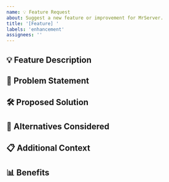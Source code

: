 ```yaml
---
name: 💡 Feature Request
about: Suggest a new feature or improvement for MrServer.
title: '[Feature] '
labels: 'enhancement'
assignees: ''
---
```


<!-- Please search existing issues to avoid creating duplicates -->

## 💡 Feature Description
<!-- A clear and concise description of what feature you would like to see -->


## 🤔 Problem Statement
<!-- Describe the problem this feature would solve (e.g., "I'm always frustrated when...") -->


## 🛠️ Proposed Solution
<!-- Describe how you envision this feature working -->


## 🔄 Alternatives Considered
<!-- Describe any alternative solutions or features you've considered -->


## 📋 Additional Context
<!-- Add any other context, screenshots, or mockups about the feature request here -->


## 📊 Benefits
<!-- How would this feature benefit users or the project? -->

